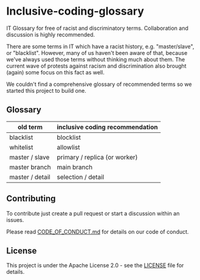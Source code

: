 # Inclusive-coding-glossary
IT Glossary for free of racist and discriminatory terms. Collaboration and discussion is highly recommended.

There are some terms in IT which have a racist history, e.g. "master/slave", or "blacklist". However, many of us haven't been aware of that, because we've always used those terms without thinking much about them. 
The current wave of protests against racism and discrimination also brought (again) some focus on this fact as well.

We couldn't find a comprehensive glossary of recommended terms so we started this project to build one.

## Glossary

old term | inclusive coding recommendation
------------ | -------------
blacklist | blocklist
whitelist | allowlist
master / slave | primary / replica (or worker)
master branch | main branch
master / detail | selection / detail

## Contributing
To contribute just create a pull request or start a discussion within an issues.

Please read [CODE_OF_CONDUCT.md](CODE_OF_CONDUCT.md) for details on our code of conduct. 

## License
This project is under the Apache License 2.0 - see the [LICENSE](LICENSE) file for details.  
